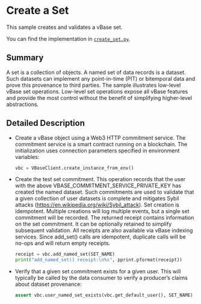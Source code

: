 <!-- omit in toc -->

# Create a Set

This sample creates and validates a vBase set.

You can find the implementation in [`create_set.py`](https://github.com/validityBase/vbase-py-samples/blob/main/samples/create_set.py).

## Summary<a href="#summary" id="summary"></a>

A set is a collection of objects.
A named set of data records is a dataset.
Such datasets can implement any point-in-time (PIT) or bitemporal data
and prove this provenance to third parties.
The sample illustrates low-level vBase set operations.
Low-level set operations expose all vBase features and provide the most control
without the benefit of simplifying higher-level abstractions.

## Detailed Description<a href="#detailed-description" id="detailed-description"></a>

- Create a vBase object using a Web3 HTTP commitment service.
  The commitment service is a smart contract running on a blockchain.
  The initialization uses connection parameters specified in environment variables:
  ```python
  vbc = VBaseClient.create_instance_from_env()
  ```
- Create the test set commitment.
  This operation records that the user with the above VBASE_COMMITMENT_SERVICE_PRIVATE_KEY
  has created the named dataset.
  Such commitments are used to validate that a given collection of user datasets is complete
  and mitigates Sybil attacks (https://en.wikipedia.org/wiki/Sybil_attack).
  Set creation is idempotent.
  Multiple creations will log multiple events, but a single set commitment will be recorded.
  The returned receipt contains information on the set commitment.
  It can be optionally retained to simplify subsequent validation.
  All receipts are also available via vBase indexing services.
  Since add_set() calls are idempotent,
  duplicate calls will be no-ops and will return empty receipts.
  ```python
  receipt = vbc.add_named_set(SET_NAME)
  print("add_named_set() receipt:\n%s", pprint.pformat(receipt))
  ```
- Verify that a given set commitment exists for a given user.
  This will typically be called by the data consumer to verify
  a producer’s claims about dataset provenance:
  ```python
  assert vbc.user_named_set_exists(vbc.get_default_user(), SET_NAME)
  ```

